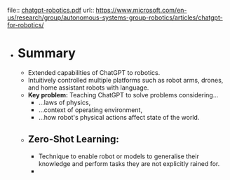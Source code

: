 file:: [chatgpt-robotics.pdf](../assets/chatgpt-robotics_1713333848816_0.pdf)
url:: https://www.microsoft.com/en-us/research/group/autonomous-systems-group-robotics/articles/chatgpt-for-robotics/

- # Summary
	- Extended capabilities of ChatGPT to robotics.
	- Intuitively controlled multiple platforms such as robot arms, drones, and home assistant robots with language.
	- **Key problem:** Teaching ChatGPT to solve problems considering...
		- ...laws of physics,
		- ...context of operating environment,
		- ...how robot's physical actions affect state of the world.
	- ## Zero-Shot Learning:
		- Technique to enable robot or models to generalise their knowledge and perform tasks they are not explicitly rained for.
		-